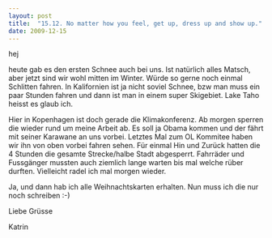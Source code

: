 ```yaml
---
layout: post
title:  "15.12. No matter how you feel, get up, dress up and show up."
date: 2009-12-15
---
```

hej


heute gab es den ersten Schnee auch bei uns. Ist natürlich alles Matsch, aber jetzt sind wir wohl mitten im Winter. Würde so gerne noch einmal Schlitten fahren. In Kalifornien ist ja nicht soviel Schnee, bzw man muss ein paar Stunden fahren und dann ist man in einem super Skigebiet. Lake Taho heisst es glaub ich.



Hier in Kopenhagen ist doch gerade die Klimakonferenz. Ab morgen sperren die wieder rund um meine Arbeit ab. Es soll ja Obama kommen und der fährt mit seiner Karawane an uns vorbei. Letztes Mal zum OL Kommitee haben wir ihn von oben vorbei fahren sehen. Für einmal Hin und Zurück hatten die 4 Stunden die gesamte Strecke/halbe Stadt abgesperrt. Fahrräder und Fussgänger mussten auch ziemlich lange warten bis mal welche rüber durften. Vielleicht radel ich mal morgen wieder.



Ja, und dann hab ich alle Weihnachtskarten erhalten. Nun muss ich die nur noch schreiben :-)



Liebe Grüsse

Katrin

